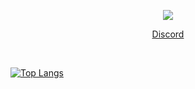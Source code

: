 <p align="center">
    <a>
    <p align="center"><img src="https://discord.c99.nl/widget/theme-3/1115380701722853376.png"></p>
      <a href="https://discord.com/users/1115380701722853376"><p style="text-align: center;"align="center">Discord</p></a>
    </a><br>
    
[![Top Langs](https://github-readme-stats.vercel.app/api/top-langs/?username=freaut&theme=dracula)](https://github.com/freaut/github-readme-stats)
</p>
